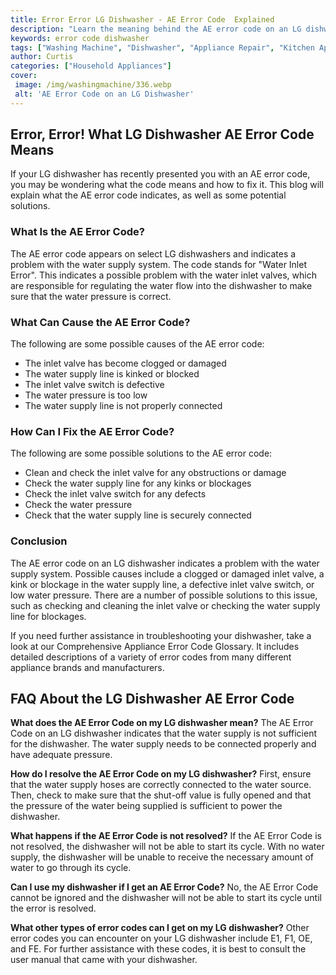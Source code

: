 ```yaml
---
title: Error Error LG Dishwasher - AE Error Code  Explained
description: "Learn the meaning behind the AE error code on an LG dishwasher and find out how to resolve it Get the information you need to keep your dishwasher running smoothly"
keywords: error code dishwasher
tags: ["Washing Machine", "Dishwasher", "Appliance Repair", "Kitchen Appliances", "Clean Appliance"]
author: Curtis
categories: ["Household Appliances"]
cover: 
 image: /img/washingmachine/336.webp
 alt: 'AE Error Code on an LG Dishwasher'
---
```

## Error, Error! What LG Dishwasher AE Error Code Means

If your LG dishwasher has recently presented you with an AE error code, you may be wondering what the code means and how to fix it. This blog will explain what the AE error code indicates, as well as some potential solutions. 

### What Is the AE Error Code?

The AE error code appears on select LG dishwashers and indicates a problem with the water supply system. The code stands for "Water Inlet Error". This indicates a possible problem with the water inlet valves, which are responsible for regulating the water flow into the dishwasher to make sure that the water pressure is correct.

### What Can Cause the AE Error Code?

The following are some possible causes of the AE error code: 

- The inlet valve has become clogged or damaged 
- The water supply line is kinked or blocked 
- The inlet valve switch is defective 
- The water pressure is too low 
- The water supply line is not properly connected 

### How Can I Fix the AE Error Code?

The following are some possible solutions to the AE error code: 

- Clean and check the inlet valve for any obstructions or damage 
- Check the water supply line for any kinks or blockages 
- Check the inlet valve switch for any defects 
- Check the water pressure 
- Check that the water supply line is securely connected 

### Conclusion

The AE error code on an LG dishwasher indicates a problem with the water supply system. Possible causes include a clogged or damaged inlet valve, a kink or blockage in the water supply line, a defective inlet valve switch, or low water pressure. There are a number of possible solutions to this issue, such as checking and cleaning the inlet valve or checking the water supply line for blockages. 

If you need further assistance in troubleshooting your dishwasher, take a look at our Comprehensive Appliance Error Code Glossary. It includes detailed descriptions of a variety of error codes from many different appliance brands and manufacturers.
## FAQ About the LG Dishwasher AE Error Code

**What does the AE Error Code on my LG dishwasher mean?** 
The AE Error Code on an LG dishwasher indicates that the water supply is not sufficient for the dishwasher. The water supply needs to be connected properly and have adequate pressure.

**How do I resolve the AE Error Code on my LG dishwasher?** 
First, ensure that the water supply hoses are correctly connected to the water source. Then, check to make sure that the shut-off value is fully opened and that the pressure of the water being supplied is sufficient to power the dishwasher. 

**What happens if the AE Error Code is not resolved?** 
If the AE Error Code is not resolved, the dishwasher will not be able to start its cycle. With no water supply, the dishwasher will be unable to receive the necessary amount of water to go through its cycle. 

**Can I use my dishwasher if I get an AE Error Code?** 
No, the AE Error Code cannot be ignored and the dishwasher will not be able to start its cycle until the error is resolved.

**What other types of error codes can I get on my LG dishwasher?** 
Other error codes you can encounter on your LG dishwasher include E1, F1, OE, and FE. For further assistance with these codes, it is best to consult the user manual that came with your dishwasher.
